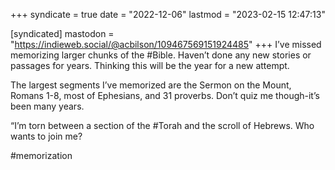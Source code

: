 +++
syndicate = true
date = "2022-12-06"
lastmod = "2023-02-15 12:47:13"

[syndicated]
mastodon = "https://indieweb.social/@acbilson/109467569151924485"
+++
I’ve missed memorizing larger chunks of the #Bible. Haven’t done any new stories or passages for years. Thinking this will be the year for a new attempt.

The largest segments I’ve memorized are the Sermon on the Mount, Romans 1-8, most of Ephesians, and 31 proverbs. Don’t quiz me though-it’s been many years.

“I’m torn between a section of the #Torah and the scroll of Hebrews. Who wants to join me?

#memorization
